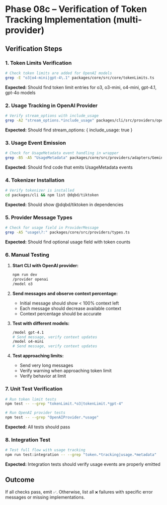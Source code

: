 # Phase 08c – Verification of Token Tracking Implementation (multi-provider)

## Verification Steps

### 1. Token Limits Verification

```bash
# Check token limits are added for OpenAI models
grep -E "o3|o4-mini|gpt-4\.1" packages/core/src/core/tokenLimits.ts
```

**Expected:** Should find token limit entries for o3, o3-mini, o4-mini, gpt-4.1, gpt-4o models

### 2. Usage Tracking in OpenAI Provider

```bash
# Verify stream_options with include_usage
grep -A2 "stream_options.*include_usage" packages/cli/src/providers/openai/OpenAIProvider.ts
```

**Expected:** Should find stream_options: { include_usage: true }

### 3. Usage Event Emission

```bash
# Check for UsageMetadata event handling in wrapper
grep -B5 -A5 "UsageMetadata" packages/core/src/providers/adapters/GeminiCompatibleWrapper.ts
```

**Expected:** Should find code that emits UsageMetadata events

### 4. Tokenizer Installation

```bash
# Verify tokenizer is installed
cd packages/cli && npm list @dqbd/tiktoken
```

**Expected:** Should show @dqbd/tiktoken in dependencies

### 5. Provider Message Types

```bash
# Check for usage field in ProviderMessage
grep -A5 "usage\?:" packages/core/src/providers/types.ts
```

**Expected:** Should find optional usage field with token counts

### 6. Manual Testing

1. **Start CLI with OpenAI provider:**

   ```bash
   npm run dev
   /provider openai
   /model o3
   ```

2. **Send messages and observe context percentage:**
   - Initial message should show < 100% context left
   - Each message should decrease available context
   - Context percentage should be accurate

3. **Test with different models:**

   ```bash
   /model gpt-4.1
   # Send message, verify context updates
   /model o4-mini
   # Send message, verify context updates
   ```

4. **Test approaching limits:**
   - Send very long messages
   - Verify warning when approaching token limit
   - Verify behavior at limit

### 7. Unit Test Verification

```bash
# Run token limit tests
npm test -- --grep "tokenLimit.*o3|tokenLimit.*gpt-4"

# Run OpenAI provider tests
npm test -- --grep "OpenAIProvider.*usage"
```

**Expected:** All tests should pass

### 8. Integration Test

```bash
# Test full flow with usage tracking
npm run test:integration -- --grep "token.*tracking|usage.*metadata"
```

**Expected:** Integration tests should verify usage events are properly emitted

## Outcome

If all checks pass, emit `✅`. Otherwise, list all `❌` failures with specific error messages or missing implementations.
